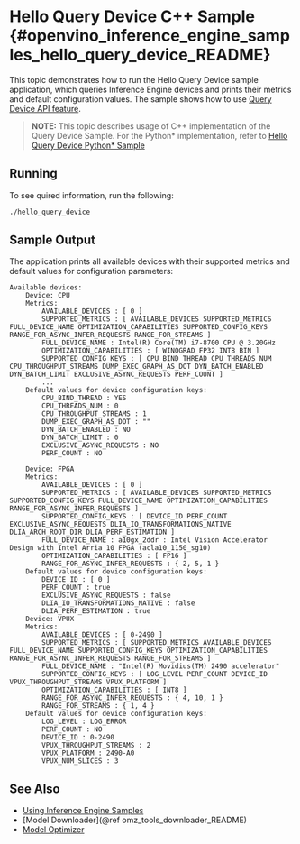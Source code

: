 # Hello Query Device C++ Sample {#openvino_inference_engine_samples_hello_query_device_README}

This topic demonstrates how to run the Hello Query Device sample application, which queries Inference Engine devices and prints their metrics and default configuration values. The sample shows how to use [Query Device API feature](../../../docs/IE_DG/InferenceEngine_QueryAPI.md).
> **NOTE:** This topic describes usage of C++ implementation of the Query Device Sample. 
> For the Python* implementation, refer to [Hello Query Device Python* Sample](../../ie_bridges/python/sample/hello_query_device/README.md)
## Running

To see quired information, run the following:
```sh
./hello_query_device
```

## Sample Output

The application prints all available devices with their supported metrics and default values for configuration parameters:

```
Available devices: 
	Device: CPU
	Metrics: 
		AVAILABLE_DEVICES : [ 0 ]
		SUPPORTED_METRICS : [ AVAILABLE_DEVICES SUPPORTED_METRICS FULL_DEVICE_NAME OPTIMIZATION_CAPABILITIES SUPPORTED_CONFIG_KEYS RANGE_FOR_ASYNC_INFER_REQUESTS RANGE_FOR_STREAMS ]
		FULL_DEVICE_NAME : Intel(R) Core(TM) i7-8700 CPU @ 3.20GHz
		OPTIMIZATION_CAPABILITIES : [ WINOGRAD FP32 INT8 BIN ]
		SUPPORTED_CONFIG_KEYS : [ CPU_BIND_THREAD CPU_THREADS_NUM CPU_THROUGHPUT_STREAMS DUMP_EXEC_GRAPH_AS_DOT DYN_BATCH_ENABLED DYN_BATCH_LIMIT EXCLUSIVE_ASYNC_REQUESTS PERF_COUNT ]
		...
	Default values for device configuration keys: 
		CPU_BIND_THREAD : YES
		CPU_THREADS_NUM : 0
		CPU_THROUGHPUT_STREAMS : 1
		DUMP_EXEC_GRAPH_AS_DOT : ""
		DYN_BATCH_ENABLED : NO
		DYN_BATCH_LIMIT : 0
		EXCLUSIVE_ASYNC_REQUESTS : NO
		PERF_COUNT : NO

	Device: FPGA
	Metrics: 
		AVAILABLE_DEVICES : [ 0 ]
		SUPPORTED_METRICS : [ AVAILABLE_DEVICES SUPPORTED_METRICS SUPPORTED_CONFIG_KEYS FULL_DEVICE_NAME OPTIMIZATION_CAPABILITIES RANGE_FOR_ASYNC_INFER_REQUESTS ]
		SUPPORTED_CONFIG_KEYS : [ DEVICE_ID PERF_COUNT EXCLUSIVE_ASYNC_REQUESTS DLIA_IO_TRANSFORMATIONS_NATIVE DLIA_ARCH_ROOT_DIR DLIA_PERF_ESTIMATION ]
		FULL_DEVICE_NAME : a10gx_2ddr : Intel Vision Accelerator Design with Intel Arria 10 FPGA (acla10_1150_sg10)
		OPTIMIZATION_CAPABILITIES : [ FP16 ]
		RANGE_FOR_ASYNC_INFER_REQUESTS : { 2, 5, 1 }
	Default values for device configuration keys: 
		DEVICE_ID : [ 0 ]
		PERF_COUNT : true
		EXCLUSIVE_ASYNC_REQUESTS : false
		DLIA_IO_TRANSFORMATIONS_NATIVE : false
		DLIA_PERF_ESTIMATION : true
    Device: VPUX
    Metrics:
        AVAILABLE_DEVICES : [ 0-2490 ]
        SUPPORTED_METRICS : [ SUPPORTED_METRICS AVAILABLE_DEVICES FULL_DEVICE_NAME SUPPORTED_CONFIG_KEYS OPTIMIZATION_CAPABILITIES RANGE_FOR_ASYNC_INFER_REQUESTS RANGE_FOR_STREAMS ]
        FULL_DEVICE_NAME : "Intel(R) Movidius(TM) 2490 accelerator"
        SUPPORTED_CONFIG_KEYS : [ LOG_LEVEL PERF_COUNT DEVICE_ID VPUX_THROUGHPUT_STREAMS VPUX_PLATFORM ]
        OPTIMIZATION_CAPABILITIES : [ INT8 ]
        RANGE_FOR_ASYNC_INFER_REQUESTS : { 4, 10, 1 }
        RANGE_FOR_STREAMS : { 1, 4 }
    Default values for device configuration keys:
        LOG_LEVEL : LOG_ERROR
        PERF_COUNT : NO
        DEVICE_ID : 0-2490
        VPUX_THROUGHPUT_STREAMS : 2
        VPUX_PLATFORM : 2490-A0
        VPUX_NUM_SLICES : 3
```

## See Also
* [Using Inference Engine Samples](../../../docs/IE_DG/Samples_Overview.md)
* [Model Downloader](@ref omz_tools_downloader_README)
* [Model Optimizer](../../../docs/MO_DG/Deep_Learning_Model_Optimizer_DevGuide.md)

